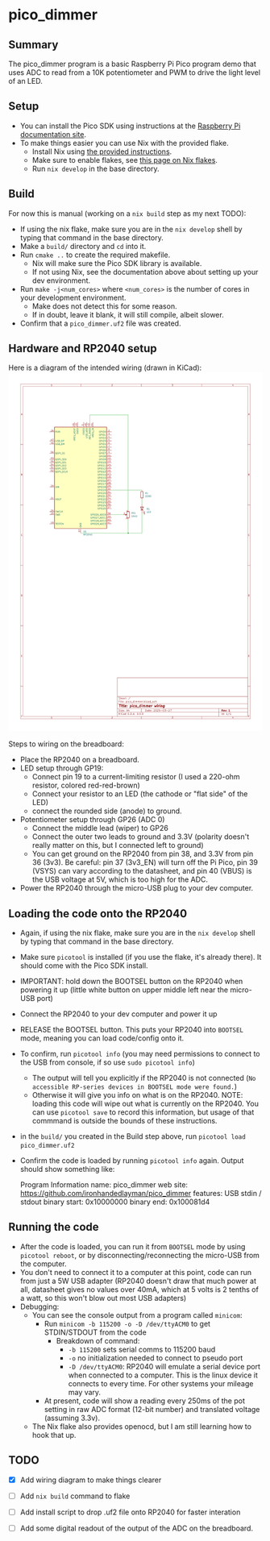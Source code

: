 pico_dimmer
===========

## Summary

The pico_dimmer program is a basic Raspberry Pi Pico program demo that uses ADC to read from a 10K potentiometer and PWM to drive the light level of an LED.

## Setup

* You can install the Pico SDK using instructions at the [Raspberry Pi documentation site](https://datasheets.raspberrypi.com/pico/getting-started-with-pico.pdf).
* To make things easier you can use Nix with the provided flake.
    * Install Nix using [the provided instructions](https://nix.dev/manual/nix/2.26/installation/installing-binary).
    * Make sure to enable flakes, see [this page on Nix flakes](https://nixos.wiki/wiki/Flakes).
    * Run `nix develop` in the base directory.

## Build

For now this is manual (working on a `nix build` step as my next TODO):

* If using the nix flake, make sure you are in the `nix develop` shell by typing that command in the base directory.
* Make a `build/` directory and `cd` into it.
* Run `cmake ..` to create the required makefile. 
    * Nix will make sure the Pico SDK library is available.
    * If not using Nix, see the documentation above about setting up your dev environment.
* Run `make -j<num_cores>` where `<num_cores>` is the number of cores in your development environment.
    * Make does not detect this for some reason.
    * If in doubt, leave it blank, it will still compile, albeit slower.
* Confirm that a `pico_dimmer.uf2` file was created.

## Hardware and RP2040 setup

Here is a diagram of the intended wiring (drawn in KiCad):
![Diagram Schematic from KiCad in SVG format](docs/pico_dimmer_schematic.svg)

Steps to wiring on the breadboard:
* Place the RP2040 on a breadboard.
* LED setup through GP19:
    * Connect pin 19 to a current-limiting resistor (I used a 220-ohm resistor, colored red-red-brown)
    * Connect your resistor to an LED (the cathode or "flat side" of the LED)
    * connect the rounded side (anode) to ground.
* Potentiometer setup through GP26 (ADC 0)
    * Connect the middle lead (wiper) to GP26
    * Connect the outer two leads to ground and 3.3V (polarity doesn't really matter on this, but I connected left to ground)
    * You can get ground on the RP2040 from pin 38, and 3.3V from pin 36 (3v3). Be careful: pin 37 (3v3_EN) will turn off the Pi Pico, pin 39 (VSYS) can vary according to the datasheet, and pin 40 (VBUS) is the USB voltage at 5V, which is too high for the ADC.
* Power the RP2040 through the micro-USB plug to your dev computer.

## Loading the code onto the RP2040

* Again, if using the nix flake, make sure you are in the `nix develop` shell by typing that command in the base directory.
* Make sure `picotool` is installed (if you use the flake, it's already there). It should come with the Pico SDK install.
* IMPORTANT: hold down the BOOTSEL button on the RP2040 when powering it up (little white button on upper middle left near the micro-USB port)
* Connect the RP2040 to your dev computer and power it up
* RELEASE the BOOTSEL button. This puts your RP2040 into `BOOTSEL` mode, meaning you can load code/config onto it.
* To confirm, run `picotool info` (you may need permissions to connect to the USB from console, if so use `sudo picotool info`)
  * The output will tell you explicitly if the RP2040 is not connected (`No accessible RP-series devices in BOOTSEL mode were found.`)
  * Otherwise it will give you info on what is on the RP2040. NOTE: loading this code will wipe out what is currently on the RP2040. You can use `picotool save` to record this information, but usage of that commmand is outside the bounds of these instructions.
* in the `build/` you created in the Build step above, run `picotool load pico_dimmer.uf2`
* Confirm the code is loaded by running `picotool info` again. Output should show something like:

    Program Information
     name:          pico_dimmer
     web site:      https://github.com/ironhandedlayman/pico_dimmer
     features:      USB stdin / stdout
     binary start:  0x10000000
     binary end:    0x100081d4

## Running the code

* After the code is loaded, you can run it from `BOOTSEL` mode by using `picotool reboot`, or by disconnecting/reconnecting the micro-USB from the computer.
* You don't need to connect it to a computer at this point, code can run from just a 5W USB adapter (RP2040 doesn't draw that much power at all, datasheet gives no values over 40mA, which at 5 volts is 2 tenths of a watt, so this won't blow out most USB adapters)
* Debugging:
    * You can see the console output from a program called `minicom`:
        * Run `minicom -b 115200 -o -D /dev/ttyACM0` to get STDIN/STDOUT from the code
            * Breakdown of command:
                * `-b 115200` sets serial comms to 115200 baud
                * `-o` no initialization needed to connect to pseudo port
                * `-D /dev/ttyACM0`: RP2040 will emulate a serial device port when connected to a computer. This is the linux device it connects to every time. For other systems your mileage may vary.
        * At present, code will show a reading every 250ms of the pot setting in raw ADC format (12-bit number) and translated voltage (assuming 3.3v).
    * The Nix flake also provides openocd, but I am still learning how to hook that up.

## TODO

* [X] Add wiring diagram to make things clearer
* [ ] Add `nix build` command to flake
* [ ] Add install script to drop .uf2 file onto RP2040 for faster interation
* [ ] Add some digital readout of the output of the ADC on the breadboard.



